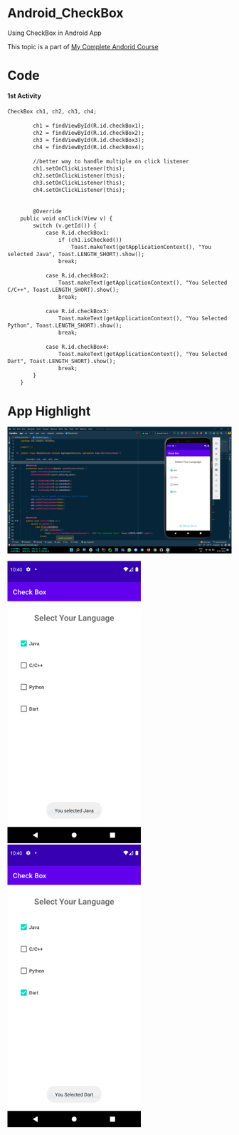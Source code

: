 # Android_CheckBox
Using CheckBox in Android App

This topic is a part of [My Complete Andorid Course](https://github.com/ananddasani/Android_Apps)

# Code

#### 1st Activity 
```
CheckBox ch1, ch2, ch3, ch4;

        ch1 = findViewById(R.id.checkBox1);
        ch2 = findViewById(R.id.checkBox2);
        ch3 = findViewById(R.id.checkBox3);
        ch4 = findViewById(R.id.checkBox4);

        //better way to handle multiple on click listener
        ch1.setOnClickListener(this);
        ch2.setOnClickListener(this);
        ch3.setOnClickListener(this);
        ch4.setOnClickListener(this);
        
        
        @Override
    public void onClick(View v) {
        switch (v.getId()) {
            case R.id.checkBox1:
                if (ch1.isChecked())
                    Toast.makeText(getApplicationContext(), "You selected Java", Toast.LENGTH_SHORT).show();
                break;

            case R.id.checkBox2:
                Toast.makeText(getApplicationContext(), "You Selected C/C++", Toast.LENGTH_SHORT).show();
                break;

            case R.id.checkBox3:
                Toast.makeText(getApplicationContext(), "You Selected Python", Toast.LENGTH_SHORT).show();
                break;

            case R.id.checkBox4:
                Toast.makeText(getApplicationContext(), "You Selected Dart", Toast.LENGTH_SHORT).show();
                break;
        }
    }
```

# App Highlight

<img src="app_images/checkBox Code.png" width="1000" /><br>

<img src="app_images/checkBox App1.png" width="300" /> <img src="app_images/checkBox App2.png" width="300" /><br>
